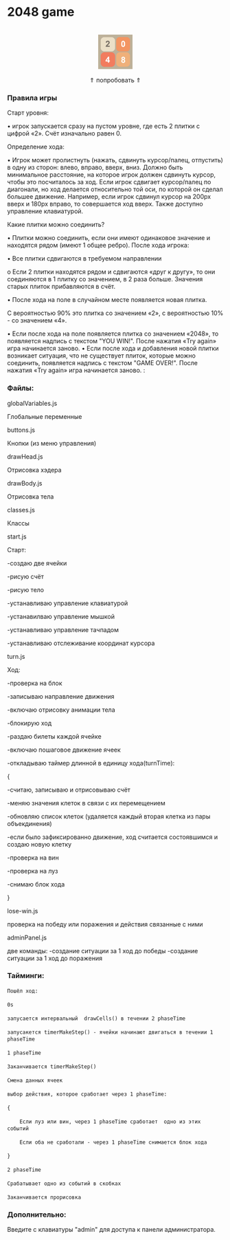 # 2048 game


<!-- PROJECT LOGO -->
<br />
<div align="center">
  <a href="https://vadim-galimov.github.io/2048game/">
    <img src="readme-logo.jpg" alt="Logo" width="80" height="80">
  </a>
  
 <p  align="center"> &#8657; попробовать &#8657; </p>

</div>




<!-- ABOUT THE PROJECT -->


### Правила игры

Старт уровня:

• игрок запускается сразу на пустом уровне, где есть 2 плитки с
цифрой «2». Счёт изначально равен 0.


Определение хода:

• Игрок может пролистнуть (нажать, сдвинуть курсор/палец,
отпустить) в одну из сторон: влево, вправо, вверх, вниз. Должно
быть минимальное расстояние, на которое игрок должен
сдвинуть курсор, чтобы это посчиталось за ход. Если игрок
сдвигает курсор/палец по диагонали, но ход делается
относительно той оси, по которой он сделал большее движение.
Например, если игрок сдвинул курсор на 200px вверх и 180px
вправо, то совершается ход вверх. Также доступно управление клавиатурой.


Какие плитки можно соединить?

• Плитки можно соединить, если они имеют одинаковое значение
и находятся рядом (имеют 1 общее ребро).
После хода игрока:

• Все плитки сдвигаются в требуемом направлении

o Если 2 плитки находятся рядом и сдвигаются «друг к
другу», то они соединяются в 1 плитку со значением, в 2
раза больше. Значения старых плиток прибавляются в
счёт.

• После хода на поле в случайном месте появляется новая плитка.


С вероятностью 90% это плитка со значением «2», с
вероятностью 10% - со значением «4».

• Если после хода на поле появляется плитка со значением
«2048», то появляется надпись с текстом "YOU WIN!".
После нажатия «Try again» игра начинается заново.
• Если после хода и добавления новой плитки возникает ситуация,
что не существует плиток, которые можно соединить, 
появляется надпись с текстом "GAME OVER!". После
нажатия «Try again» игра начинается заново.
:



### Файлы:

globalVariables.js

Глобальные переменные

buttons.js

Кнопки (из меню управления)

drawHead.js

Отрисовка хэдера

drawBody.js

Отрисовка тела

classes.js

Классы

start.js

Старт:

-создаю две ячейки

-рисую счёт

-рисую тело

-устанавливаю управление клавиатурой

-устанавилваю управление мышкой

-устанавливаю управление тачпадом

-устанавливаю отслеживание координат курсора


turn.js

Ход:

-проверка на блок

-записываю направление движения

-включаю отрисовку анимации тела

-блокирую ход

-раздаю билеты каждой ячейке

-включаю пошаговое движение ячеек

-откладываю таймер длинной в единицу хода(turnTime):

 {
 
 -считаю, записываю и отрисовываю счёт
 
 -меняю значения клеток в связи с их перемещением
 
 -обновляю список клеток (удаляется каждый вторая клетка из пары объекдинения)
 
 -если было зафиксированно движение, ход считается состоявшимся и создаю новую клетку
 
 -проверка на вин
 
 -проверка на луз
 
 -снимаю блок хода
 
 }


lose-win.js

проверка на победу или поражения и действия связанные с ними

adminPanel.js

две команды:
-создание ситуации за 1 ход до победы
-создание ситуации за 1 ход до поражения


### Тайминги:

	Пошёл ход:
  
	0s
  
	запусается интервальный  drawCells() в течении 2 phaseTime
	
	запусакется timerMakeStep() - ячейки начинают двигаться в течении 1 phaseTime

	1 phaseTime
	
	Заканчивается timerMakeStep()
	
	Смена данных ячеек
		
	выбор действия, которое сработает через 1 phaseTime:
	
	{
	
		Если луз или вин, через 1 phaseTime сработает  одно из этих событий
	
		Если оба не сработали - через 1 phaseTime снимается блок хода
	
	}

	2 phaseTime
	
	Срабатывает одно из событий в скобках
	
	Заканчивается прорисовка



### Дополнительно:

Введите с клавиатуры "admin" для доступа к панели администратора.



